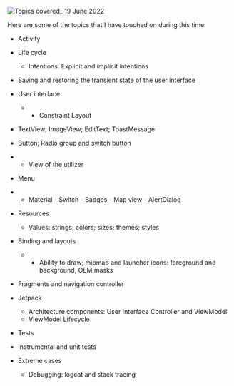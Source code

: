 ![Topics covered_ 19 June 2022](https://user-images.githubusercontent.com/81878781/180450881-738183b2-2e59-4cd3-99b4-635689bfdec6.png)

Here are some of the topics that I have touched on during this time:

- Activity
- Life cycle
    - Intentions. Explicit and implicit intentions
- Saving and restoring the transient state of the user interface

- User interface
    - - Constraint Layout
- TextView; ImageView; EditText; ToastMessage
- Button; Radio group and switch button
- - View of the utilizer
- Menu
- - Material
        - Switch
        - Badges
        - Map view
        - AlertDialog

- Resources
    - Values: strings; colors; sizes; themes; styles
- Binding and layouts
    - - Ability to draw; mipmap and launcher icons: foreground and background, OEM masks

- Fragments and navigation controller

- Jetpack
    - Architecture components: User Interface Controller and ViewModel
    - ViewModel Lifecycle

- Tests
- Instrumental and unit tests
- Extreme cases
    - Debugging: logcat and stack tracing
